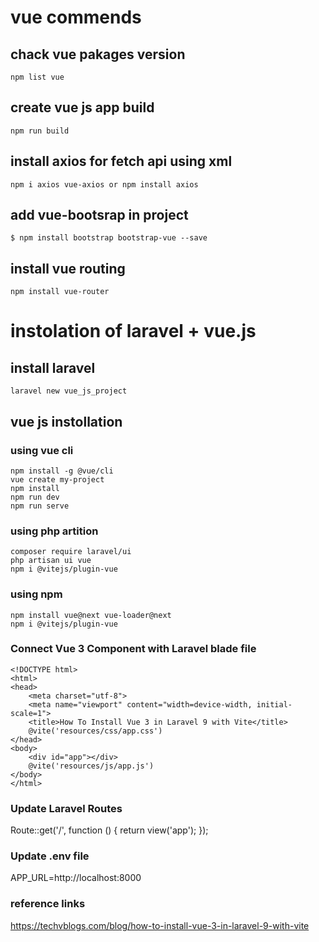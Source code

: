 # vue commends
## chack vue pakages version
`npm list vue`

## create vue js app build
`npm run build`

## install axios for fetch api using xml
`npm i axios vue-axios or npm install axios`

## add vue-bootsrap in project
`$ npm install bootstrap bootstrap-vue --save`

## install vue routing
`npm install vue-router`

# instolation of laravel + vue.js

## install laravel
`laravel new vue_js_project`

## vue js instollation
### using vue cli
```
npm install -g @vue/cli
vue create my-project
npm install
npm run dev
npm run serve
```
### using php  artition
```
composer require laravel/ui
php artisan ui vue
npm i @vitejs/plugin-vue
```
### using npm 
```
npm install vue@next vue-loader@next
npm i @vitejs/plugin-vue
```


### Connect Vue 3 Component with Laravel blade file
```
<!DOCTYPE html>
<html>
<head>
	<meta charset="utf-8">
	<meta name="viewport" content="width=device-width, initial-scale=1">
	<title>How To Install Vue 3 in Laravel 9 with Vite</title>
    @vite('resources/css/app.css')
</head>
<body>
	<div id="app"></div>
	@vite('resources/js/app.js')
</body>
</html>
```

### Update Laravel Routes

Route::get('/', function () {
return view('app');
});

### Update .env file

APP_URL=http://localhost:8000

### reference links

https://techvblogs.com/blog/how-to-install-vue-3-in-laravel-9-with-vite
